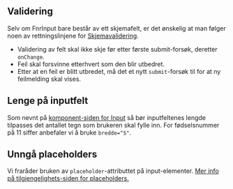 ## Validering

Selv om FnrInput bare består av ett skjemafelt, er det ønskelig at man følger noen av rettningslinjene for [Skjemavalidering](/patterns/form-validation).

- Validering av felt skal ikke skje før etter første submit-forsøk, deretter `onChange`.
- Feil skal forsvinne etterhvert som den blir utbedret.
- Etter at en feil er blitt utbredet, må det et nytt `submit`-forsøk til for at ny feilmelding skal vises.

## Lenge på inputfelt

Som nevnt på [komponent-siden for Input](/components/input#lengde) så bør inputfeltenes lengde tilpasses det antallet tegn som brukeren skal fylle inn. For fødselsnummer på 11 siffer anbefaler vi å bruke `bredde="S"`.

## Unngå placeholders

Vi fraråder bruken av `placeholder`-attributtet på input-elementer. [Mer info på tilgjengelighets-siden for placeholders.](/accessibility/placeholders)
